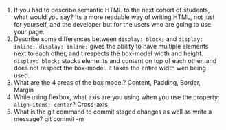 1. If you had to describe semantic HTML to the next cohort of students, what would you say?
   Its a more readable way of writing HTML, not just for yourself, and the developer but for the users who are going to use your page.
2. Describe some differences between `display: block;` and `display: inline;`.
   `display: inline;` gives the ability to have multiple elements next to each other, and t respects the box-model width and height. `display: block;` stacks elements and content on top of each other, and does not respect the box-model. It takes the entire width wen being used.
3. What are the 4 areas of the box model?
   Content, Padding, Border, Margin
4. While using flexbox, what axis are you using when you use the property: `align-items: center`?
   Cross-axis
5. What is the git command to commit staged changes as well as write a message?
   git commit -m
